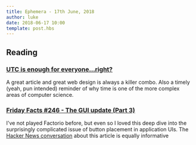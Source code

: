 ```yaml
---
title: Ephemera - 17th June, 2018
author: luke
date: 2018-06-17 10:00
template: post.hbs
---
```


## Reading

### [UTC is enough for everyone...right?](https://zachholman.com/talk/utc-is-enough-for-everyone-right)

A great article and great web design is always a killer combo. Also a timely (yeah, pun intended) reminder of why 
time is one of the more complex areas of computer science.

### [Friday Facts #246 - The GUI update (Part 3)](https://www.factorio.com/blog/post/fff-246)

I've not played Factorio before, but even so I loved this deep dive into the surprisingly complicated 
issue of button placement in application UIs. The [Hacker News conversation](https://news.ycombinator.com/item?id=17269938) about this article is equally informative